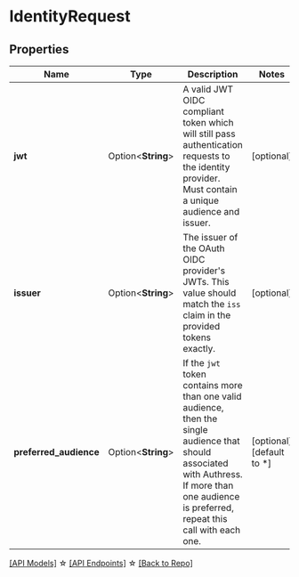 # IdentityRequest

## Properties

Name | Type | Description | Notes
------------ | ------------- | ------------- | -------------
**jwt** | Option<**String**> | A valid JWT OIDC compliant token which will still pass authentication requests to the identity provider. Must contain a unique audience and issuer. | [optional]
**issuer** | Option<**String**> | The issuer of the OAuth OIDC provider's JWTs. This value should match the `iss` claim in the provided tokens exactly. | [optional]
**preferred_audience** | Option<**String**> | If the `jwt` token contains more than one valid audience, then the single audience that should associated with Authress. If more than one audience is preferred, repeat this call with each one. | [optional][default to *]

[[API Models]](./README.md#documentation-for-models) ☆ [[API Endpoints]](./README.md#documentation-for-api-endpoints) ☆ [[Back to Repo]](./README.md)


